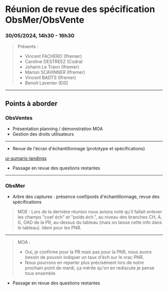 # Réunion de revue des spécification ObsMer/ObsVente

### 30/05/2024, 14h30 - 16h30

> Présents :
> - Vincent FACHERO (Ifremer)
> - Caroline DESTREEZ (Codra)
> - Johann Le Traon (Ifremer)
> - Marion SCAVINNER (Ifremer)
> - Vincent BADTS (Ifremer)
> - Benoit Lavenier (EIS)

---

## Points à aborder

### ObsVentes

- Présentation planning / démonstration MOA
- Gestion des droits utilisateurs

---

- Revue de l'écran d'échantillonnage (prototype et spécifications)

[ui-sumaris-landings](/projects/obsvente/doc/screenshots/sumaris-obsventes-landinds-table.png)

- Passage en revue des questions restantes

---

### ObsMer

- Arbre des captures : présence coef/poids d'échantillonnage, revue des spécifications 

> MOE : Lors de la dernière réunion nous avions noté qu'il fallait enlever les champs "coef éch" et "poids éch.", au niveau des branches CH, A, G, OAD de la PR, au-dessus du tableau (mais on laisse cette info dans le tableau). Idem pour les PNR.

---

> MOA : 
> - Oui, je confirme pour la PR mais pas pour la PNR, nous avons besoin de pouvoir indiquer un taux d'éch sur le vrac PNR.
> - Nous pourrons en reparler plus précisément lors de notre prochain point de mardi, ça mérite qu'on en rediscute je pense tous ensemble

- Passage en revue des questions restantes